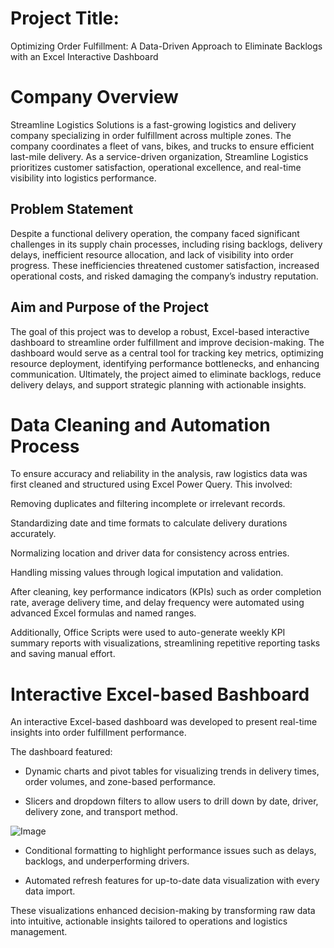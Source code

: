 # Project Title:
Optimizing Order Fulfillment: A Data-Driven Approach to Eliminate Backlogs with an Excel Interactive Dashboard

# Company Overview
Streamline Logistics Solutions is a fast-growing logistics and delivery company specializing in order fulfillment across multiple zones. The company coordinates a fleet of vans, bikes, and trucks to ensure efficient last-mile delivery. As a service-driven organization, Streamline Logistics prioritizes customer satisfaction, operational excellence, and real-time visibility into logistics performance.

## Problem Statement
Despite a functional delivery operation, the company faced significant challenges in its supply chain processes, including rising backlogs, delivery delays, inefficient resource allocation, and lack of visibility into order progress. These inefficiencies threatened customer satisfaction, increased operational costs, and risked damaging the company’s industry reputation.

## Aim and Purpose of the Project
The goal of this project was to develop a robust, Excel-based interactive dashboard to streamline order fulfillment and improve decision-making. The dashboard would serve as a central tool for tracking key metrics, optimizing resource deployment, identifying performance bottlenecks, and enhancing communication. Ultimately, the project aimed to eliminate backlogs, reduce delivery delays, and support strategic planning with actionable insights.

# Data Cleaning and Automation Process
To ensure accuracy and reliability in the analysis, raw logistics data was first cleaned and structured using Excel Power Query. This involved:

Removing duplicates and filtering incomplete or irrelevant records.

Standardizing date and time formats to calculate delivery durations accurately.

Normalizing location and driver data for consistency across entries.

Handling missing values through logical imputation and validation.

After cleaning, key performance indicators (KPIs) such as order completion rate, average delivery time, and delay frequency were automated using advanced Excel formulas and named ranges.

Additionally, Office Scripts were used to auto-generate weekly KPI summary reports with visualizations, streamlining repetitive reporting tasks and saving manual effort.

# Interactive Excel-based Bashboard
An interactive Excel-based dashboard was developed to present real-time insights into order fulfillment performance. 

The dashboard featured:

- Dynamic charts and pivot tables for visualizing trends in delivery times, order volumes, and zone-based performance.

- Slicers and dropdown filters to allow users to drill down by date, driver, delivery zone, and transport method.

![Image](https://github.com/user-attachments/assets/9697f249-cc13-416f-beb6-34b54429e3ba)

- Conditional formatting to highlight performance issues such as delays, backlogs, and underperforming drivers.

- Automated refresh features for up-to-date data visualization with every data import.

These visualizations enhanced decision-making by transforming raw data into intuitive, actionable insights tailored to operations and logistics management.

